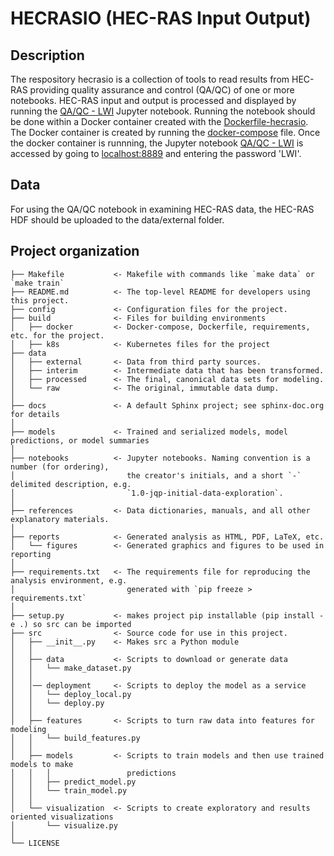 # HECRASIO (HEC-RAS Input Output)


## Description
The respository hecrasio is a collection of tools to read results from HEC-RAS providing quality assurance and control (QA/QC) of one or more notebooks. HEC-RAS input and output is processed and displayed by running the [QA/QC - LWI](https://github.com/user/repo/blob/branch/other_file.md) Jupyter notebook. Running the notebook should be done within a Docker container created with the [Dockerfile-hecrasio](https://github.com/user/repo/blob/branch/other_file.md). The Docker container is created by running the [docker-compose](https://github.com/user/repo/blob/branch/other_file.md) file. Once the docker container is runnning, the Jupyter notebook [QA/QC - LWI](https://github.com/user/repo/blob/branch/other_file.md) is accessed by going to [localhost:8889](ocalhost:8889/lab/tree/jovyan/app/notebooks) and entering the password 'LWI'.


## Data
For using the QA/QC notebook in examining HEC-RAS data, the HEC-RAS HDF should be uploaded to the data/external folder.

## Project organization

    ├── Makefile           <- Makefile with commands like `make data` or `make train`
    ├── README.md          <- The top-level README for developers using this project.
    ├── config             <- Configuration files for the project.
    ├── build              <- Files for building environments
    │   ├── docker         <- Docker-compose, Dockerfile, requirements, etc. for the project.
    │   ├── k8s            <- Kubernetes files for the project
    ├── data
    │   ├── external       <- Data from third party sources.
    │   ├── interim        <- Intermediate data that has been transformed.
    │   ├── processed      <- The final, canonical data sets for modeling.
    │   └── raw            <- The original, immutable data dump.
    │
    ├── docs               <- A default Sphinx project; see sphinx-doc.org for details
    │
    ├── models             <- Trained and serialized models, model predictions, or model summaries
    │
    ├── notebooks          <- Jupyter notebooks. Naming convention is a number (for ordering),
    │                         the creator's initials, and a short `-` delimited description, e.g.
    │                         `1.0-jqp-initial-data-exploration`.
    │
    ├── references         <- Data dictionaries, manuals, and all other explanatory materials.
    │
    ├── reports            <- Generated analysis as HTML, PDF, LaTeX, etc.
    │   └── figures        <- Generated graphics and figures to be used in reporting
    │
    ├── requirements.txt   <- The requirements file for reproducing the analysis environment, e.g.
    │                         generated with `pip freeze > requirements.txt`
    │
    ├── setup.py           <- makes project pip installable (pip install -e .) so src can be imported
    ├── src                <- Source code for use in this project.
    │   ├── __init__.py    <- Makes src a Python module
    │   │
    │   ├── data           <- Scripts to download or generate data
    │   │   └── make_dataset.py
    │   │  
    │   │── deployment     <- Scripts to deploy the model as a service
    │   │   └── deploy_local.py
    │   │   └── deploy.py    
    │   │
    │   ├── features       <- Scripts to turn raw data into features for modeling
    │   │   └── build_features.py
    │   │
    │   ├── models         <- Scripts to train models and then use trained models to make
    │   │   │                 predictions
    │   │   ├── predict_model.py
    │   │   └── train_model.py
    │   │
    │   └── visualization  <- Scripts to create exploratory and results oriented visualizations
    │       └── visualize.py
    │
    └── LICENSE
